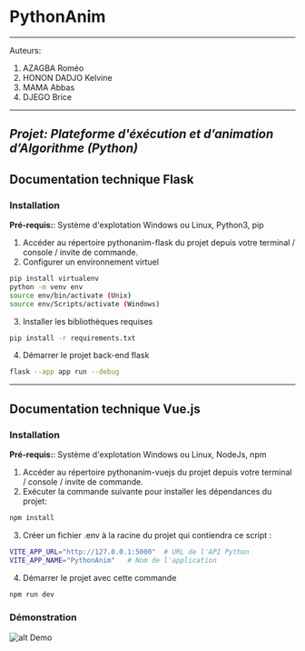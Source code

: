 # PythonAnim

---

Auteurs:

1. AZAGBA Roméo
2. HONON DADJO Kelvine
3. MAMA Abbas
4. DJEGO Brice

---

## _Projet: Plateforme d'éxécution et d’animation d’Algorithme (Python)_

## Documentation technique Flask

### Installation

**Pré-requis:**: Système d'explotation Windows ou Linux, Python3, pip

1. Accéder au répertoire pythonanim-flask du projet depuis votre terminal / console / invite de commande.
2. Configurer un environnement virtuel

```bash
pip install virtualenv
python -m venv env
source env/bin/activate (Unix)
source env/Scripts/activate (Windows)
```

3. Installer les bibliothèques requises

```bash
pip install -r requirements.txt
```

4. Démarrer le projet back-end flask

```bash
flask --app app run --debug
```

---

## Documentation technique Vue.js

### Installation

**Pré-requis:**: Système d'explotation Windows ou Linux, NodeJs, npm

1. Accéder au répertoire pythonanim-vuejs du projet depuis votre terminal / console / invite de commande.
2. Exécuter la commande suivante pour installer les dépendances du projet:

```bash
npm install
```

3. Créer un fichier .env à la racine du projet qui contiendra ce script :

```bash
VITE_APP_URL="http://127.0.0.1:5000"  # URL de l'API Python
VITE_APP_NAME="PythonAnim"   # Nom de l'application
```

4. Démarrer le projet avec cette commande

```bash
npm run dev
```

### Démonstration

![alt Demo](PythonAnim.gif)

